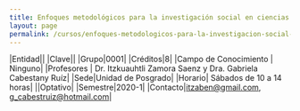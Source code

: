 ```yaml
---
title: Enfoques metodológicos para la investigación social en ciencias de la sostenibilidad (estudios de caso, método comparado, cualitativo y mixto)
layout: page
permalink: /cursos/enfoques-metodologicos-para-la-investigacion-social-en-ciencias-de-la-sostenibilidad-estudios-de-caso-metodo-comparado-cualitativo-y-mixto/
---
```


|Entidad||
|Clave||
|Grupo|0001|
|Créditos|8|
|Campo de Conocimiento | Ninguno|
|Profesores | Dr. Itzkuauhtli Zamora Saenz y Dra. Gabriela Cabestany Ruíz|
|Sede|Unidad de Posgrado|
|Horario| Sábados de 10 a 14 horas|
||Optativo|
|Semestre|2020-1|
|Contacto|itzaben@gmail.com, g_cabestruiz@hotmail.com|
